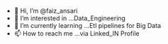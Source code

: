 - 👋 Hi, I’m @faiz_ansari
- 👀 I’m interested in ...Data_Engineering
- 🌱 I’m currently learning ...Etl pipelines for Big Data
- 📫 How to reach me ...via Linked_IN Profile 

<!---
faiz-DE/faiz-DE is a ✨ special ✨ repository because its `README.md` (this file) appears on your GitHub profile.
You can click the Preview link to take a look at your changes.
--->
